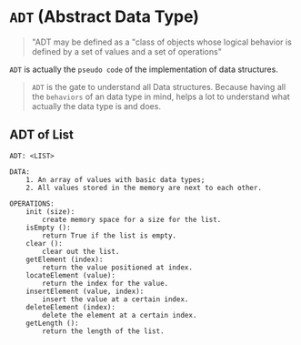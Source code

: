 # `ADT` (Abstract Data Type)

> "ADT may be defined as a "class of objects whose logical behavior is defined by a set of values and a set of operations"

`ADT` is actually the `pseudo code` of the implementation of data structures.

> `ADT` is the gate to understand all Data structures. Because having all the `behaviors` of an data type in mind, helps a lot to understand what actually the data type is and does.

## ADT of List

```
ADT: <LIST>

DATA:
    1. An array of values with basic data types;
    2. All values stored in the memory are next to each other.

OPERATIONS:
    init (size):
        create memory space for a size for the list.
    isEmpty ():
        return True if the list is empty.
    clear ():
        clear out the list.
    getElement (index):
        return the value positioned at index.
    locateElement (value):
        return the index for the value.
    insertElement (value, index):
        insert the value at a certain index.
    deleteElement (index):
        delete the element at a certain index.
    getLength ():
        return the length of the list.
```